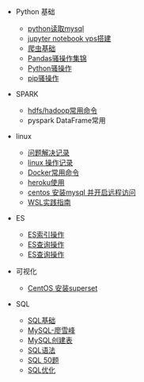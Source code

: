 
* Python 基础
  - [python读取mysql](/python/docs/pythondu-qu-mysql.md)
  - [jupyter notebook vps搭建](/python/docs/jupyter-notebook-vpsda-jian.md)
  - [爬虫基础](/python/docs/scracp.md)
  - [Pandas骚操作集锦](/python/docs/pandas_do.md)
  - [Python骚操作](/python/docs/python_do.md)
  - [pip骚操作](/python/docs/pip_do.md)

* SPARK
  * [hdfs/hadoop常用命令](/python/docs/hdfs_hadoop_code.md)
  * pyspark DataFrame常用
  
* linux
  * [问题解决记录](linux/docs/wen-ti-jie-jue-ji-lu.md)
  * [linux 操作记录](linux/docs/linux.md)
  * [Docker常用命令](linux/docs/docker.md)
  * [heroku使用](linux/docs/heroku.md)
  * [centos 安装mysql 并开启远程访问](linux/docs/mysql_remote.md)
  * [WSL实践指南](linux/docs/wsl.md)

* ES
  * [ES索引操作](/python/docs/es_index.md)
  * [ES查询操作](/python/docs/es_search.md)
  * [ES查询操作](/python/docs/es_group.md)

* 可视化
  * [CentOS 安装superset](/python/docs/superset-install.md)

* SQL
  * [SQL基础](/python/docs/sqljichu.md)
  * [MySQL-廖雪峰](/python/docs/sqlliao-xue-feng.md)
  * [MySQL创建表](/python/docs/sql_table.md)
  * [SQL语法](/python/docs/sqlyu-fa.md)
  * [SQL 50题 ](/python/docs/sql-50ti.md)
  * [SQL优化](/python/docs/sqlyouhua.md)


